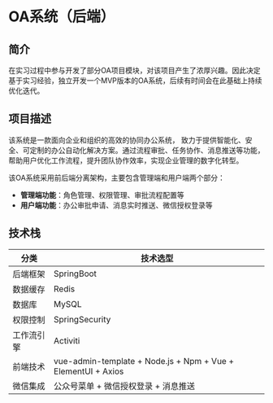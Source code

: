 # OA系统（后端）

## 简介
在实习过程中参与开发了部分OA项目模块，对该项目产生了浓厚兴趣。因此决定基于实习经验，独立开发一个MVP版本的OA系统，后续有时间会在此基础上持续优化迭代。

## 项目描述
该系统是一款面向企业和组织的高效的协同办公系统， 致力于提供智能化、安全、可定制的办公自动化解决方案。通过流程审批、任务协作、消息推送等功能，  
帮助用户优化工作流程，提升团队协作效率，实现企业管理的数字化转型。  

该OA系统采用前后端分离架构，主要包含管理端和用户端两个部分：

- **管理端功能**：角色管理、权限管理、审批流程配置等
- **用户端功能**：办公审批申请、消息实时推送、微信授权登录等

## 技术栈
| 分类 | 技术选型 |
|------|----------|
| 后端框架 | SpringBoot |
| 数据缓存 | Redis |
| 数据库 | MySQL |
| 权限控制 | SpringSecurity |
| 工作流引擎 | Activiti |
| 前端技术 | vue-admin-template + Node.js + Npm + Vue + ElementUI + Axios |
| 微信集成 | 公众号菜单 + 微信授权登录 + 消息推送 |
